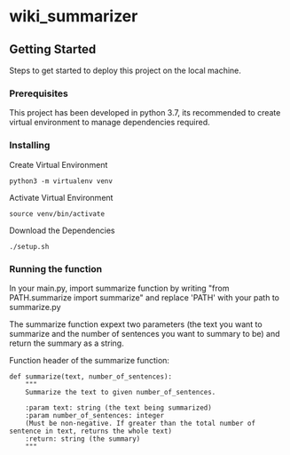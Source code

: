 # wiki_summarizer

## Getting Started
Steps to get started to deploy this project on the local machine.

### Prerequisites
This project has been developed in python 3.7, its recommended to create virtual environment to manage dependencies required.

### Installing
Create Virtual Environment 

```python3 -m virtualenv venv```

Activate Virtual Environment 

```source venv/bin/activate```

Download the Dependencies

```./setup.sh```

### Running the function
In your main.py, import summarize function by writing "from PATH.summarize import summarize" and replace 'PATH' with your path to summarize.py

The summarize function expext two parameters (the text you want to summarize and the number of sentences you want to summary to be) and return the summary as a string.

Function header of the summarize function:
```
def summarize(text, number_of_sentences):
    """
    Summarize the text to given number_of_sentences.

    :param text: string (the text being summarized)
    :param number_of_sentences: integer 
    (Must be non-negative. If greater than the total number of sentence in text, returns the whole text)
    :return: string (the summary)
    """
```


